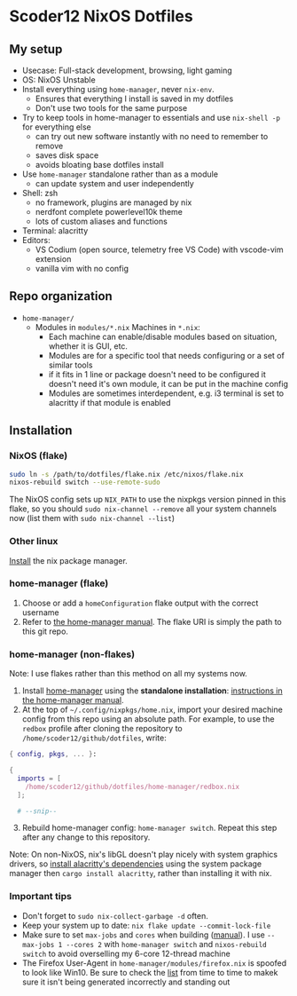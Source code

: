 # Scoder12 NixOS Dotfiles

## My setup

- Usecase: Full-stack development, browsing, light gaming
- OS: NixOS Unstable
- Install everything using `home-manager`, never `nix-env`.
  - Ensures that everything I install is saved in my dotfiles
  - Don't use two tools for the same purpose
- Try to keep tools in home-manager to essentials and use `nix-shell -p` for everything
  else
  - can try out new software instantly with no need to remember to remove
  - saves disk space
  - avoids bloating base dotfiles install
- Use `home-manager` standalone rather than as a module
  - can update system and user independently
- Shell: zsh
  - no framework, plugins are managed by nix
  - nerdfont complete powerlevel10k theme
  - lots of custom aliases and functions
- Terminal: alacritty
- Editors:
  - VS Codium (open source, telemetry free VS Code) with vscode-vim extension
  - vanilla vim with no config

## Repo organization

- `home-manager/`
  - Modules in `modules/*.nix` Machines in `*.nix`:
    - Each machine can enable/disable modules based on situation, whether it is GUI,
      etc.
    - Modules are for a specific tool that needs configuring or a set of similar tools
    - if it fits in 1 line or package doesn't need to be configured it doesn't need it's
      own module, it can be put in the machine config
    - Modules are sometimes interdependent, e.g. i3 terminal is set to alacritty if that
      module is enabled

## Installation

### NixOS (flake)

```sh
sudo ln -s /path/to/dotfiles/flake.nix /etc/nixos/flake.nix
nixos-rebuild switch --use-remote-sudo
```

The NixOS config sets up `NIX_PATH` to use the nixpkgs version pinned in this flake, so
you should `sudo nix-channel --remove` all your system channels now (list them with
`sudo nix-channel --list`)

### Other linux

[Install](https://nixos.org/guides/install-nix.html) the nix package manager.

### home-manager (flake)

1. Choose or add a `homeConfiguration` flake output with the correct username
2. Refer to [the home-manager manual](https://nix-community.github.io/home-manager/index.html#sec-flakes-standalone).
   The flake URI is simply the path to this git repo.

### home-manager (non-flakes)

Note: I use flakes rather than this method on all my systems now.

1. Install [home-manager](https://github.com/nix-community/home-manager) using the
   **standalone installation**: [instructions in the home-manager manual](https://nix-community.github.io/home-manager/index.html#sec-install-standalone).
2. At the top of `~/.config/nixpkgs/home.nix`, import your desired machine config from
   this repo using an absolute path. For example, to use the `redbox` profile after
   cloning the repository to `/home/scoder12/github/dotfiles`, write:

```nix
{ config, pkgs, ... }:

{
  imports = [
    /home/scoder12/github/dotfiles/home-manager/redbox.nix
  ];

  # --snip--
```

3. Rebuild home-manager config: `home-manager switch`. Repeat this step after any
   change to this repository.

Note: On non-NixOS, nix's libGL doesn't play nicely with system graphics drivers, so
[install alacritty's dependencies](https://github.com/alacritty/alacritty/blob/master/INSTALL.md#dependencies)
using the system package manager then `cargo install alacritty`, rather than installing
it with nix.

### Important tips

- Don't forget to `sudo nix-collect-garbage -d` often.
- Keep your system up to date: `nix flake update --commit-lock-file`
- Make sure to set `max-jobs` and `cores` when building
  ([manual](https://nixos.org/manual/nix/stable/advanced-topics/cores-vs-jobs.html)).
  I use `--max-jobs 1 --cores 2` with `home-manager switch` and `nixos-rebuild switch`
  to avoid overselling my 6-core 12-thread machine
- The Firefox User-Agent in `home-manager/modules/firefox.nix` is spoofed to look like
  Win10. Be sure to check the [list](https://techblog.willshouse.com/2012/01/03/most-common-user-agents)
  from time to time to makek sure it isn't being generated incorrectly and standing out
